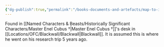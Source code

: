 ```yaml
---
{"dg-publish":true,"permalink":"/books-documents-and-artefacts/map-to-itone/","noteIcon":""}
---
```


Found in [[Named Characters & Beasts/Historically Significant  Characters/Master Enel Cubus †\|Master Enel Cubus †]]'s desk in [[Locations/OFC/Blackwall/Blackwall\|Blackwall]]. It is assumed this is where he went on his research trip 5 years ago. 